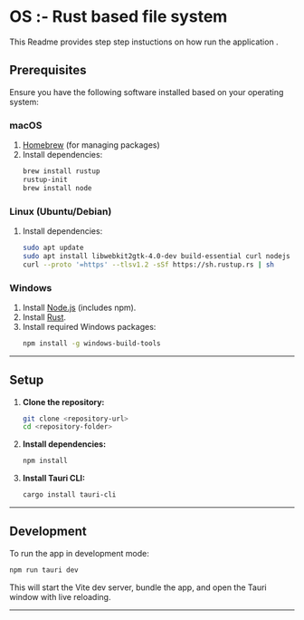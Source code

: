 # OS :- Rust based file system 

This Readme provides step step instuctions on how run the application .

## Prerequisites

Ensure you have the following software installed based on your operating system:

### macOS
1. [Homebrew](https://brew.sh/) (for managing packages)
2. Install dependencies:
   ```bash
   brew install rustup
   rustup-init
   brew install node
   ```

### Linux (Ubuntu/Debian)
1. Install dependencies:
   ```bash
   sudo apt update
   sudo apt install libwebkit2gtk-4.0-dev build-essential curl nodejs npm
   curl --proto '=https' --tlsv1.2 -sSf https://sh.rustup.rs | sh
   ```

### Windows
1. Install [Node.js](https://nodejs.org/) (includes npm).
2. Install [Rust](https://www.rust-lang.org/tools/install).
3. Install required Windows packages:
   ```bash
   npm install -g windows-build-tools
   ```

---

## Setup

1. **Clone the repository:**
   ```bash
   git clone <repository-url>
   cd <repository-folder>
   ```

2. **Install dependencies:**
   ```bash
   npm install
   ```

3. **Install Tauri CLI:**
   ```bash
   cargo install tauri-cli
   ```

---

## Development

To run the app in development mode:

```bash
npm run tauri dev
```

This will start the Vite dev server, bundle the app, and open the Tauri window with live reloading.

---

